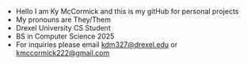  - Hello I am Ky McCormick and this is my gitHub for personal projects
 - My pronouns are They/Them
 - Drexel University CS Student
 - BS in Computer Science 2025
 - For inquiries please email kdm327@drexel.edu or kmccormick222@gmail.com

<!---
KyMcCormick/KyMcCormick is a ✨ special ✨ repository because its `README.md` (this file) appears on your GitHub profile.
You can click the Preview link to take a look at your changes.
--->
